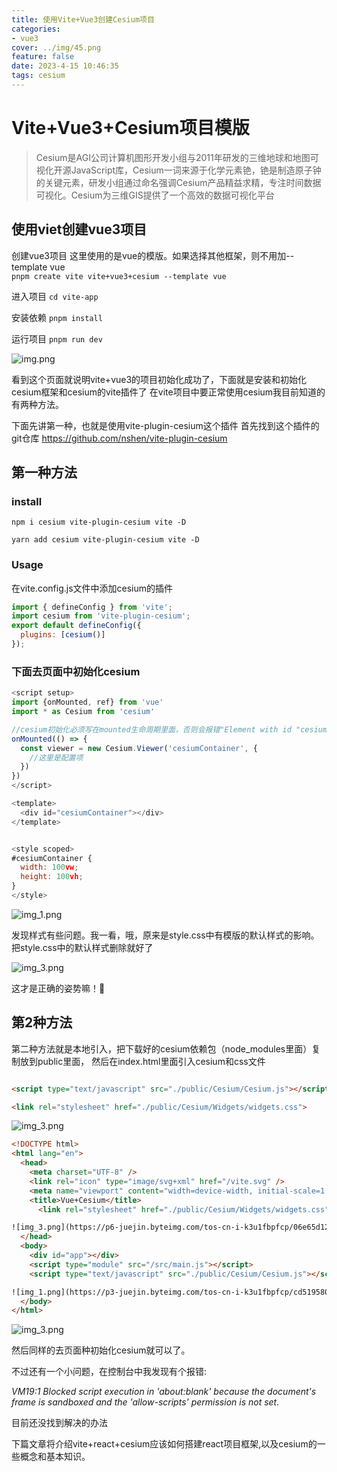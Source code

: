 ```yaml
---
title: 使用Vite+Vue3创建Cesium项目
categories:
- vue3
cover: ../img/45.png
feature: false
date: 2023-4-15 10:46:35
tags: cesium
---
```


# Vite+Vue3+Cesium项目模版
> Cesium是AGI公司计算机图形开发小组与2011年研发的三维地球和地图可视化开源JavaScript库，Cesium一词来源于化学元素铯，铯是制造原子钟的关键元素，研发小组通过命名强调Cesium产品精益求精，专注时间数据可视化。Cesium为三维GIS提供了一个高效的数据可视化平台

## 使用viet创建vue3项目

创建vue3项目 这里使用的是vue的模版。如果选择其他框架，则不用加--template vue  
`pnpm create vite vite+vue3+cesium --template vue`

进入项目 `cd vite-app`

安装依赖 `pnpm install`

运行项目 `pnpm run dev`



![img.png](https://p1-juejin.byteimg.com/tos-cn-i-k3u1fbpfcp/842db20b28964cc09d3be4b6d1432f07~tplv-k3u1fbpfcp-watermark.image?)

看到这个页面就说明vite+vue3的项目初始化成功了，下面就是安装和初始化cesium框架和cesium的vite插件了 在vite项目中要正常使用cesium我目前知道的有两种方法。

下面先讲第一种，也就是使用vite-plugin-cesium这个插件 首先找到这个插件的git仓库 <https://github.com/nshen/vite-plugin-cesium>

## 第一种方法

### install

```shell
npm i cesium vite-plugin-cesium vite -D

yarn add cesium vite-plugin-cesium vite -D
```

### Usage
在vite.config.js文件中添加cesium的插件
```js
import { defineConfig } from 'vite';
import cesium from 'vite-plugin-cesium';
export default defineConfig({
  plugins: [cesium()]
});
```

### 下面去页面中初始化cesium

```js
<script setup>
import {onMounted, ref} from 'vue'
import * as Cesium from 'cesium'

//cesium初始化必须写在mounted生命周期里面，否则会报错"Element with id "cesiumContainer" does not exist in the document."
onMounted(() => {
  const viewer = new Cesium.Viewer('cesiumContainer', {
    //这里是配置项
  })
})
</script>

<template>
  <div id="cesiumContainer"></div>
</template>


<style scoped>
#cesiumContainer {
  width: 100vw;
  height: 100vh;
}
</style>
```

![img_1.png](https://p9-juejin.byteimg.com/tos-cn-i-k3u1fbpfcp/fd081af2b7874a14922f01f365d21cbb~tplv-k3u1fbpfcp-watermark.image?)

发现样式有些问题。我一看，哦，原来是style.css中有模版的默认样式的影响。 把style.css中的默认样式删除就好了

![img_3.png](https://p9-juejin.byteimg.com/tos-cn-i-k3u1fbpfcp/d4c78e6c774c42da81b2bbdd17517512~tplv-k3u1fbpfcp-watermark.image?)

这才是正确的姿势嘛！🚀

## 第2种方法

第二种方法就是本地引入，把下载好的cesium依赖包（node_modules里面）复制放到public里面， 然后在index.html里面引入cesium和css文件  
```html

<script type="text/javascript" src="./public/Cesium/Cesium.js"></script>

<link rel="stylesheet" href="./public/Cesium/Widgets/widgets.css">
```

![img_3.png](https://p9-juejin.byteimg.com/tos-cn-i-k3u1fbpfcp/7d0d2941943747278d9212f487e3c8f6~tplv-k3u1fbpfcp-watermark.image?)
```html
<!DOCTYPE html>
<html lang="en">
  <head>
    <meta charset="UTF-8" />
    <link rel="icon" type="image/svg+xml" href="/vite.svg" />
    <meta name="viewport" content="width=device-width, initial-scale=1.0" />
    <title>Vue+Cesium</title>
      <link rel="stylesheet" href="./public/Cesium/Widgets/widgets.css">

![img_3.png](https://p6-juejin.byteimg.com/tos-cn-i-k3u1fbpfcp/06e65d12be0540ddb17c9a7b2476a7e2~tplv-k3u1fbpfcp-watermark.image?)
  </head>
  <body>
    <div id="app"></div>
    <script type="module" src="/src/main.js"></script>
    <script type="text/javascript" src="./public/Cesium/Cesium.js"></script>

![img_1.png](https://p3-juejin.byteimg.com/tos-cn-i-k3u1fbpfcp/cd519580e2904edbb34dc4d0dba5a00b~tplv-k3u1fbpfcp-watermark.image?)
  </body>
</html>
```

![img_3.png](https://p1-juejin.byteimg.com/tos-cn-i-k3u1fbpfcp/dcacaa51c6074d579fe935378e2fc551~tplv-k3u1fbpfcp-watermark.image?)

然后同样的去页面种初始化cesium就可以了。

不过还有一个小问题，在控制台中我发现有个报错:

*VM19:1 Blocked script execution in 'about:blank' because the document's frame is sandboxed and the 'allow-scripts' permission is not set.*

目前还没找到解决的办法

下篇文章将介绍vite+react+cesium应该如何搭建react项目框架,以及cesium的一些概念和基本知识。